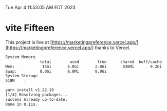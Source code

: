 Tue Apr  4 11:53:05 AM EDT 2023

# vite Fifteen


This project is live at [https://marketingpreference.vercel.app/](https://marketingpreference.vercel.app/) thanks to Vercel.

```bash
System Memory
               total        used        free      shared  buff/cache   available
Mem:            15Gi       4.0Gi       2.0Gi       836Mi       9.2Gi        10Gi
Swap:          8.0Gi       8.0Mi       8.0Gi
System Storage
519M	.
```
```bash
yarn install v1.22.19
[1/4] Resolving packages...
success Already up-to-date.
Done in 0.11s.
```
